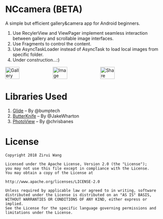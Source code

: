 # NCcamera (BETA)
A simple but efficient gallery&camera app for Android beginners.

1. Use RecylerView and ViewPager implement seamless interaction between gallery and scrollable image interfaces.
2. Use Fragments to control the content.
3. Use AsyncTaskLoader instead of AsyncTask to load local images from specific folder.
4. Under construction...:)

<div style="display:flex;">
<img alt="Gallery" src="http://i64.tinypic.com/3325ra1.png" width="30%">
<img alt="Image" src="http://i64.tinypic.com/f1ihb9.png" width="30%">
<img alt="Share" src="http://i63.tinypic.com/2croav5.png" width="30%">
</div>

# Libraries Used

1. [Glide](https://github.com/bumptech/glide) – By @bumptech
2. [ButterKnife](https://github.com/JakeWharton/butterknife) – By @JakeWharton
3. [PhotoView](https://github.com/chrisbanes/PhotoView) – By @chrisbanes

# License

    Copyright 2018 Zirui Wang
    
    Licensed under the Apache License, Version 2.0 (the "License");
    you may not use this file except in compliance with the License.
    You may obtain a copy of the License at
    
    http://www.apache.org/licenses/LICENSE-2.0
    
    Unless required by applicable law or agreed to in writing, software
    distributed under the License is distributed on an "AS IS" BASIS,
    WITHOUT WARRANTIES OR CONDITIONS OF ANY KIND, either express or implied.
    See the License for the specific language governing permissions and
    limitations under the License.


